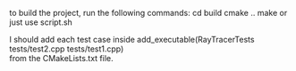 to build the project, run the following commands:
    cd build
    cmake ..
    make
or just use script.sh

I should add each test case inside 
    add_executable(RayTracerTests tests/test2.cpp tests/test1.cpp)  
    from the CMakeLists.txt file.